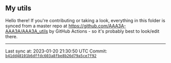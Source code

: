## My utils

Hello there! If you're contributing or taking a look, everything in this folder
is synced from a master repo at https://github.com/AAA3A-AAA3A/AAA3A_utils by GitHub Actions -
so it's probably best to look/edit there.

---

Last sync at: 2023-01-20 21:30:50 UTC
Commit: [`b41dd48101b6dffdc603a8fbe8b26d79a5ce7f92`](https://github.com/AAA3A-AAA3A/AAA3A_utils/commit/b41dd48101b6dffdc603a8fbe8b26d79a5ce7f92)
